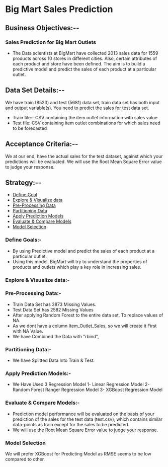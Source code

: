 # Big Mart Sales Prediction
## Business Objectives:-- 
### Sales Prediction for Big Mart Outlets
- The Data scientists at BigMart have collected 2013 sales data for 1559 products across 10 stores in different cities. Also, certain attributes of each product and store have been defined. The aim is to build a predictive model and predict the sales of each product at a particular outlet.

## Data Set Details:-- 
We have train (8523) and test (5681) data set, train data set has both input and output variable(s). You need to predict the sales for test data set.

- Train file:- CSV containing the item outlet information with sales value
- Test file: CSV containing item outlet combinations for which sales need to be forecasted

## Acceptance Criteria:--
We at our end, have the actual sales for the test dataset, against which your predictions will be evaluated. We will use the Root Mean Square Error value to judge your response.

## Strategy:--
- [Define Goal](https://github.com/chetansy/Project_Bigmart/blob/master/README.md#define-goals)
- [Explore & Visualize data](https://github.com/chetansy/Project_Bigmart/blob/master/README.md#explore--visualize-data)
- [Pre-Processing Data](https://github.com/chetansy/Project_Bigmart/blob/master/README.md#pre-processing-data)
- [Partitioning Data](https://github.com/chetansy/Project_Bigmart/blob/master/README.md#partitioning-data)
- [Apply Prediction Models](https://github.com/chetansy/Project_Bigmart/blob/master/README.md#apply-prediction-models)
- [Evaluate & Compare Models](https://github.com/chetansy/Project_Bigmart/blob/master/README.md#evaluate--compare-models)
- [Model Selection](https://github.com/chetansy/Project_Bigmart/blob/master/README.md#model-selection)

### Define Goals:-
- By using Predictive model and predict the sales of each product at a particular outlet.
- Using this model, BigMart will try to understand the properties of products and outlets which play a key role in increasing sales.

### Explore & Visualize data:- 

### Pre-Processing Data:-
- Train Data Set has 3873 Missing Values.
- Test Data Set has 2582 Missing Values
- After applying Random Forest to the entire data set, To replace values of NA.
- As we dont have a column Item_Outlet_Sales, so we will create it First with NA Value.
- We have Combined the Data with "rbind",

### Partitioning Data:-
- We have Splitted Data Into Train & Test.

### Apply Prediction Models:-
- We Have Used 3 Regression Model
1- Linear Regression Model
2- Random Forest Ranger Regression Model
3- XGBoost Regression Model

### Evaluate & Compare Models:-
- Prediction model performance will be evaluated on the basis of your prediction of the sales for the test data (test.csv), which contains similar data-points as train except for the sales to be predicted.
- We will use the Root Mean Square Error value to judge your response.

### Model Selection
We will prefer XGBoost for Predicting Model as RMSE seems to be low compared to other.
